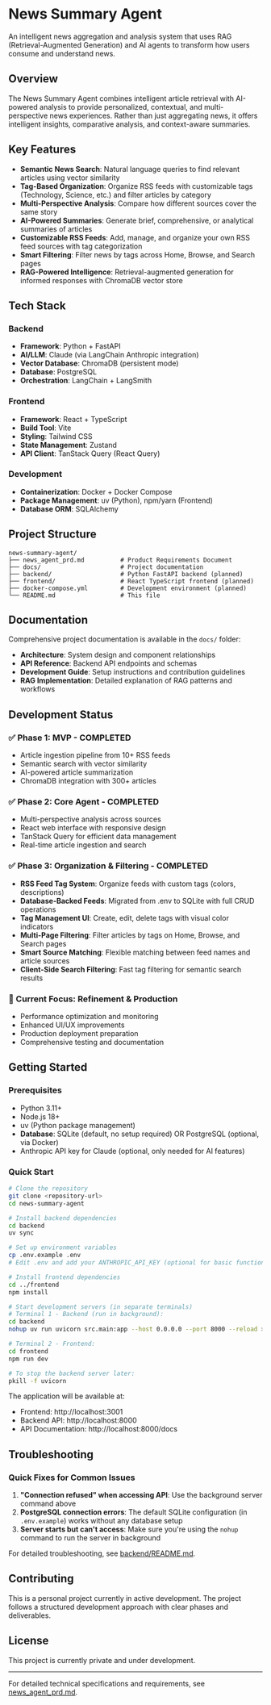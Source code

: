 # News Summary Agent

An intelligent news aggregation and analysis system that uses RAG (Retrieval-Augmented Generation) and AI agents to transform how users consume and understand news.

## Overview

The News Summary Agent combines intelligent article retrieval with AI-powered analysis to provide personalized, contextual, and multi-perspective news experiences. Rather than just aggregating news, it offers intelligent insights, comparative analysis, and context-aware summaries.

## Key Features

- **Semantic News Search**: Natural language queries to find relevant articles using vector similarity
- **Tag-Based Organization**: Organize RSS feeds with customizable tags (Technology, Science, etc.) and filter articles by category
- **Multi-Perspective Analysis**: Compare how different sources cover the same story
- **AI-Powered Summaries**: Generate brief, comprehensive, or analytical summaries of articles
- **Customizable RSS Feeds**: Add, manage, and organize your own RSS feed sources with tag categorization
- **Smart Filtering**: Filter news by tags across Home, Browse, and Search pages
- **RAG-Powered Intelligence**: Retrieval-augmented generation for informed responses with ChromaDB vector store

## Tech Stack

### Backend
- **Framework**: Python + FastAPI
- **AI/LLM**: Claude (via LangChain Anthropic integration)
- **Vector Database**: ChromaDB (persistent mode)
- **Database**: PostgreSQL
- **Orchestration**: LangChain + LangSmith

### Frontend
- **Framework**: React + TypeScript
- **Build Tool**: Vite
- **Styling**: Tailwind CSS
- **State Management**: Zustand
- **API Client**: TanStack Query (React Query)

### Development
- **Containerization**: Docker + Docker Compose
- **Package Management**: uv (Python), npm/yarn (Frontend)
- **Database ORM**: SQLAlchemy

## Project Structure

```
news-summary-agent/
├── news_agent_prd.md          # Product Requirements Document
├── docs/                      # Project documentation
├── backend/                   # Python FastAPI backend (planned)
├── frontend/                  # React TypeScript frontend (planned)
├── docker-compose.yml         # Development environment (planned)
└── README.md                  # This file
```

## Documentation

Comprehensive project documentation is available in the `docs/` folder:

- **Architecture**: System design and component relationships
- **API Reference**: Backend API endpoints and schemas
- **Development Guide**: Setup instructions and contribution guidelines
- **RAG Implementation**: Detailed explanation of RAG patterns and workflows

## Development Status

### ✅ Phase 1: MVP - COMPLETED
- Article ingestion pipeline from 10+ RSS feeds
- Semantic search with vector similarity
- AI-powered article summarization
- ChromaDB integration with 300+ articles

### ✅ Phase 2: Core Agent - COMPLETED
- Multi-perspective analysis across sources
- React web interface with responsive design
- TanStack Query for efficient data management
- Real-time article ingestion and search

### ✅ Phase 3: Organization & Filtering - COMPLETED
- **RSS Feed Tag System**: Organize feeds with custom tags (colors, descriptions)
- **Database-Backed Feeds**: Migrated from .env to SQLite with full CRUD operations
- **Tag Management UI**: Create, edit, delete tags with visual color indicators
- **Multi-Page Filtering**: Filter articles by tags on Home, Browse, and Search pages
- **Smart Source Matching**: Flexible matching between feed names and article sources
- **Client-Side Search Filtering**: Fast tag filtering for semantic search results

### 🎯 Current Focus: Refinement & Production
- Performance optimization and monitoring
- Enhanced UI/UX improvements
- Production deployment preparation
- Comprehensive testing and documentation

## Getting Started

### Prerequisites
- Python 3.11+
- Node.js 18+
- uv (Python package management)
- **Database**: SQLite (default, no setup required) OR PostgreSQL (optional, via Docker)
- Anthropic API key for Claude (optional, only needed for AI features)

### Quick Start
```bash
# Clone the repository
git clone <repository-url>
cd news-summary-agent

# Install backend dependencies
cd backend
uv sync

# Set up environment variables
cp .env.example .env
# Edit .env and add your ANTHROPIC_API_KEY (optional for basic functionality)

# Install frontend dependencies
cd ../frontend
npm install

# Start development servers (in separate terminals)
# Terminal 1 - Backend (run in background):
cd backend
nohup uv run uvicorn src.main:app --host 0.0.0.0 --port 8000 --reload > server.log 2>&1 &

# Terminal 2 - Frontend:
cd frontend
npm run dev

# To stop the backend server later:
pkill -f uvicorn
```

The application will be available at:
- Frontend: http://localhost:3001
- Backend API: http://localhost:8000
- API Documentation: http://localhost:8000/docs

## Troubleshooting

### Quick Fixes for Common Issues

1. **"Connection refused" when accessing API**: Use the background server command above
2. **PostgreSQL connection errors**: The default SQLite configuration (in `.env.example`) works without any database setup
3. **Server starts but can't access**: Make sure you're using the `nohup` command to run the server in background

For detailed troubleshooting, see [backend/README.md](./backend/README.md#troubleshooting).

## Contributing

This is a personal project currently in active development. The project follows a structured development approach with clear phases and deliverables.

## License

This project is currently private and under development.

---

For detailed technical specifications and requirements, see [news_agent_prd.md](./news_agent_prd.md).
